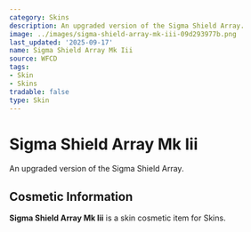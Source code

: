 ```yaml
---
category: Skins
description: An upgraded version of the Sigma Shield Array.
image: ../images/sigma-shield-array-mk-iii-09d293977b.png
last_updated: '2025-09-17'
name: Sigma Shield Array Mk Iii
source: WFCD
tags:
- Skin
- Skins
tradable: false
type: Skin
---
```


# Sigma Shield Array Mk Iii

An upgraded version of the Sigma Shield Array.

## Cosmetic Information

**Sigma Shield Array Mk Iii** is a skin cosmetic item for Skins.

